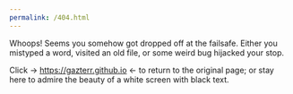 ```yaml
---
permalink: /404.html
---
```


Whoops! Seems you somehow got dropped off at the failsafe.
Either you mistyped a word, visited an old file, or some weird bug hijacked your stop.

Click -> https://gazterr.github.io <- to return to the original page; or stay here to admire the beauty of a white screen with black text.
